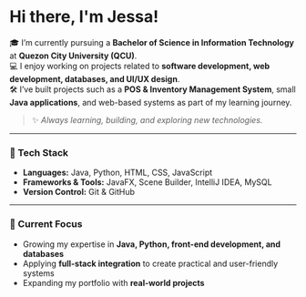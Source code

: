 # Hi there, I'm Jessa!  

🎓 I’m currently pursuing a **Bachelor of Science in Information Technology** at **Quezon City University (QCU)**.  
💻 I enjoy working on projects related to **software development, web development, databases, and UI/UX design**.  
🛠️ I’ve built projects such as a **POS & Inventory Management System**, small **Java applications**, and web-based systems as part of my learning journey.  

> ✨ *Always learning, building, and exploring new technologies.*  

---

### 🚀 Tech Stack
- **Languages:** Java, Python, HTML, CSS, JavaScript  
- **Frameworks & Tools:** JavaFX, Scene Builder, IntelliJ IDEA, MySQL  
- **Version Control:** Git & GitHub  

---

### 📌 Current Focus
- Growing my expertise in **Java, Python, front-end development, and databases**  
- Applying **full-stack integration** to create practical and user-friendly systems  
- Expanding my portfolio with **real-world projects**  
